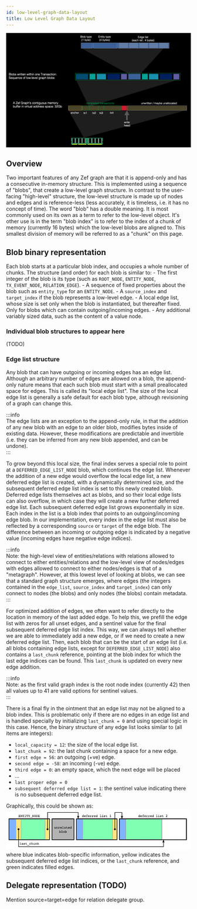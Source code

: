 ```yaml
---
id: low-level-graph-data-layout
title: Low Level Graph Data Layout
---
```


  
![](6242f401cab321f231a63bfbbdcd5ed1e11827e18c3afc2571c2f503e96cbf12.png)  
  
  
    
## Overview    
Two important features of any Zef graph are that it is append-only and has a consecutive in-memory structure. This is implemented using a sequence of "blobs", that create a low-level graph structure. In contrast to the user-facing "high-level" structure, the low-level structure is made up of nodes and edges and is reference-less (less accurately, it is timeless, i.e. it has no concept of time).  The word "blob" has a double meaning. It is most commonly used on its own as a term to refer to the low-level object. It's other use is in the term "blob index" is to refer to the index of a chunk of memory (currently 16 bytes) which the low-level blobs are aligned to. This smallest division of memory will be referred to as a "chunk" on this page.    
  
  
## Blob binary representation  
Each blob starts at a particular blob index, and occupies a whole number of chunks. The structure (and order) for each blob is similar to: - The first integer of the blob is its type (such as `ROOT_NODE`, `ENTITY_NODE`,   `TX_EVENT_NODE`, `RELATION_EDGE`). - A sequence of fixed properties about the blob such as `entity_type` for an   `ENTITY_NODE`. - A `source_index` and `target_index` if the blob represents a low-level edge. - A local edge list, whose size is set only when the blob is instantiated, but   thereafter fixed. Only for blobs which can contain outgoing/incoming edges. - Any additional variably sized data, such as the content of a value node.    
  
  
  
### Individual blob structures to appear here    
(TODO)    
  
  
### Edge list structure    
Any blob that can have outgoing or incoming edges has an edge list. Although an arbitrary number of edges are allowed on a blob, the append-only nature means that each such blob must start with a small preallocated space for edges. This is called its "local edge list". The size of the local edge list is generally a safe default for each blob type, although revisioning of a graph can change this.    
  
:::info    
The edge lists are an exception to the append-only rule, in that the addition of any new blob with an edge to an older blob, modifies bytes inside of existing data. However, these modifications are predictable and invertible (i.e. they can be inferred from any new blob appended, and can be undone).    
:::    
  
To grow beyond this local size, the final index serves a special role to point at a `DEFERRED_EDGE_LIST_NODE` blob, which continues the edge list. Whenever the addition of a new edge would overflow the local edge list, a new deferred edge list is created, with a dynamically determined size, and the subsequent deferred edge list index is set to this newly created blob. Deferred edge lists themselves act as blobs, and so their local edge lists can also overflow, in which case they will create a new further deferred edge list. Each subsequent deferred edge list grows exponentially in size.  Each index in the list is a blob index that points to an outgoing/incoming edge blob. In our implementation, every index in the edge list must also be reflected by a corresponding `source` or `target` of the edge blob. The difference between an incoming or outgoing edge is indicated by a negative value (incoming edges have negative edge indices).    
  
:::info    
Note: the high-level view of entities/relations with relations allowed to connect to either entities/relations and the low-level view of nodes/edges with edges allowed to connect to either nodes/edges is that of a "metagraph". However, at this lowest level of looking at blobs, we can see that a standard graph structure emerges, where edges (the integers contained in the `edge_list`, `source_index` and `target_index`) can only connect to nodes (the blobs) and only nodes (the blobs) contain metadata.    
:::    
  
For optimized addition of edges, we often want to refer directly to the location in memory of the last added edge. To help this, we prefill the edge list with zeros for all unset edges, and a sentinel value for the final subsequent deferred edge list index. This way, we can always tell whether we are able to immediately add a new edge, or if we need to create a new deferred edge list.  Then, each blob that can be the start of an edge list (i.e. all blobs containing edge lists, except for `DEFERRED_EDGE_LIST_NODE`) also contains a `last_chunk` reference, pointing at the blob index for which the last edge indices can be found. This `last_chunk` is updated on every new edge addition.    
  
:::info    
Note: as the first valid graph index is the root node index (currently 42) then all values up to 41 are valid options for sentinel values.   
:::    
  
There is a final fly in the ointment that an edge list may not be aligned to a blob index. This is problematic only if there are no edges in an edge list and is handled specially by initializing `last_chunk = 0` and using special logic in this case.  Hence, the binary structure of any edge list looks similar to (all items are integers):    
- `local_capacity = 12`: the size of the local edge list.   
- `last_chunk = 92`: the last chunk containing a space for a new edge.   
- `first edge = 56`: an outgoing (+ve) edge.   
- `second edge = -58`: an incoming (-ve) edge.   
- `third edge = 0`: an empty space, which the next edge will be placed   
- ...   
- `last proper edge = 0`   
- `subsequent deferred edge list = 1`: the sentinel value indicating there is no   subsequent deferred edge list.      
  
Graphically, this could be shown as: ![](e8a8d6c5950aedf85daf3f3202ed2890c148da392d0183e404cfa09ad45373fa.png)  where blue indicates blob-specific information, yellow indicates the subsequent deferred edge list indices, or the `last_chunk` reference, and green indicates filled edges.    
  
  
## Delegate representation  (TODO)   
Mention source=target=edge for relation delegate group.    
  
